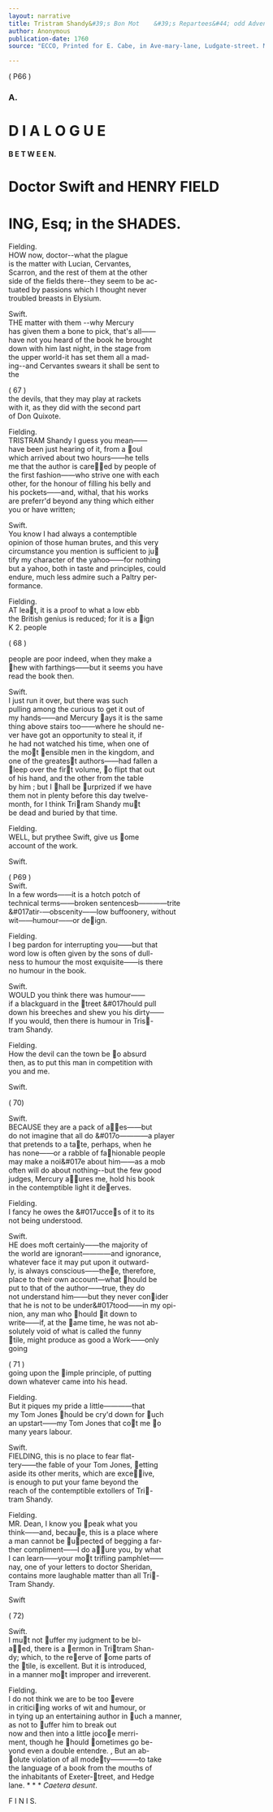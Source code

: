 ```yaml
---
layout: narrative
title: Tristram Shandy&#39;s Bon Mot	&#39;s Repartees&#44; odd Adventures&#44; And Humorous Stories&#59; All warrented ORIGINALS&#59; Being taken from ACTUAL CONVERSATIONS&#59; Or collected from teh most AUTHENTICK INTELLIGENCE&#44; To which are added	&#44; by Way of APPENDIX&#59; A STORY OF A COCK and a BULL&#44; in the SHANDY STILE&#59; A POETiCAL EPSITLE&#44; never before printe&#59; A DISCOURSE well worth the Perusal of all who are curious in thr SERMON WAY&#59; and a NEW DIALOGUE of the DEAD&#44; between DEAN SWIFT and HENRY FIELDING&#44; esq&#59;
author: Anonymous
publication-date: 1760
source: "ECCO, Printed for E. Cabe, in Ave-mary-lane, Ludgate-street. M DCC LX"

---
```


( P66 )

### A.

  # D  I  A  L  O  G  U  E

  #### B E T W E E N.

  # Doctor Swift and HENRY FIELD
 # ING, Esq; in the SHADES.
  Fielding.  
  HOW now, doctor--what the plague  
 is the matter with Lucian, Cervantes,  
 Scarron, and the rest of them at the other  
 side of the fields there--they seem to be ac-  
 tuated by passions which I thought never  
troubled breasts in Elysium.  

Swift.  
THE matter with them --why Mercury  
has given them a bone to pick, that's all——  
have not you heard of the book he brought  
down with him last night, in the stage from  
the upper world-it has set them all a mad-  
ing--and Cervantes swears it shall be sent to   
the  

( 67 )   
the devils, that they may play at rackets  
with it, as they did with the second part  
of Don Quixote.  

Fielding.  
TRISTRAM Shandy I guess you mean——  
have been just hearing of it, from a &#017;oul  
which arrived about two hours——he tells  
me that the author is care&#017;&#017;ed by people of  
the first fashion——who strive one with each  
other, for the honour of filling his belly and  
his pockets——and, withal, that his works  
are preferr'd beyond any thing which either  
you or have written;  

Swift.  
You know I had always a contemptible  
opinion of those human brutes, and this very  
circumstance you mention is sufficient to ju&#017;  
tify my character of the yahoo——for nothing   
but a yahoo, both in taste and principles, could   
endure, much less admire such a Paltry per-  
formance.  

Fielding.   
AT lea&#017;t, it is a proof to what a low ebb  
the British genius is reduced; for it is a &#017;ign  
K 2. people  

( 68 )  

people are poor indeed, when they make a  
&#017;hew with farthings——but it seems you have   
read the book then.  

Swift.  
I just run it over, but there was such  
pulling among the curious to get it out of   
my hands——and Mercury &#017;ays it is the same  
thing above stairs too——where he should ne-  
ver have got an opportunity to steal it, if   
he had not watched his time, when one of  
the mo&#017;t &#017;ensible men in the kingdom, and  
one of the greates&#017;t authors——had fallen a  
&#017;leep over the fir&#017;t volume, &#017;o flipt that out  
of his hand, and the other from the table  
by him ; but I &#017;hall be &#017;urprized if we have  
them not in plenty before this day twelve-  
month, for I think Tri&#017;ram Shandy mu&#017;t   
be dead and buried by that time.  

Fielding.  
WELL, but prythee Swift, give us &#017;ome   
account of the work.  

Swift.  
 
( P69 )  
Swift.  
In a few words——it is a hotch potch of   
technical terms——broken sentencesb————trite  
&#017atir-—obscenity——low buffoonery, without  
wit——humour——or de&#017;ign.  

Fielding.  
I beg pardon for interrupting you——but that   
word low is often given by the sons of dull-  
ness to humour the most exquisite——is there  
no humour in the book.  

Swift.  
WOULD you think there was humour——  
if  a blackguard in the &#017;treet &#017hould pull  
down his breeches and shew you his dirty——  
If you would, then there is humour in Tris&#017;-  
tram Shandy.  

Fielding.  
How the devil can the town be &#017;o absurd  
then, as to put this man in competition with   
you and me.  

Swift.  

( 70)  

Swift.  
BECAUSE they are a pack of a&#017;&#017;es——but  
do not imagine that all do &#017o————a player  
that pretends to a ta&#017;te, perhaps, when he  
has none——or a rabble of fa&#017;hionable people  
may make a noi&#017e about him——as a mob  
often will do about nothing--but the few good  
judges, Mercury a&#017;&#017;ures me, hold his book  
in the contemptible light it de&#017;erves.  

Fielding.   
I fancy he owes the &#017ucce&#017;s of it to its  
not being understood.  

Swift.  
HE does moft certainly——the majority of  
the world are ignorant————and ignorance,  
whatever face it may put upon it outward-  
ly, is always conscious——the&#017;e, therefore,   
place to their own account—what &#017;hould be  
put to that of the author——true, they do   
not understand him——but they never con&#017;ider  
that he is not to be under&#017tood——in my opi-  
nion, any man who &#017;hould &#017;it down to  
write——if, at the &#017;ame time, he was not ab-  
solutely void of what is called the funny   
&#017;tile, might produce as good a Work——only  
going  

( 71 )  
going upon the &#017;imple principle, of putting  
down whatever came into his head.  

Fielding.  
But it piques my pride a little————that  
my Tom Jones &#017;hould be cry'd down for &#017;uch  
an upstart——my Tom Jones that co&#017;t me &#017;o  
many years labour.  

Swift.  
FIELDING, this is no place to fear flat-  
tery——the fable of your Tom Jones, &#017;etting  
aside its other merits, which are exce&#017;&#017;ive,  
is enough to put your fame beyond the   
reach of the contemptible extollers of Tri&#017;-   
tram Shandy.  

Fielding.  
MR. Dean, I know you &#017;peak what you  
think——and, becau&#017;e, this is a place where  
a man cannot be &#017;u&#017;pected of begging a far-  
ther compliment——I do a&#017;&#017;ure you, by what  
I can learn——your mo&#017;t trifling pamphlet——  
nay, one of your letters to doctor Sheridan,  
contains more laughable matter than all Tri&#017;-  
Tram Shandy.  

Swift  

( 72)   

Swift.  
I mu&#017;t not &#017;uffer my judgment to be bl-  
a&#017;&#017;ed, there is a &#017;ermon in Tri&#017;tram Shan-  
dy; which, to the re&#017;erve of &#017;ome parts of  
the &#017;tile, is excellent. But it is introduced,   
in a manner mo&#017;t improper and irreverent.  

Fielding.   
I do not think we are to be too &#017;evere   
in critici&#017;ing works of wit and humour, or   
in tying up an entertaining author in &#017;uch a manner,  
as not to &#017;uffer him to break out   
now and then into a little joco&#017;e merri-  
ment, though he &#017;hould &#017;ometimes go be-  
yond even a double entendre. , But an ab-  
&#017;olute violation of all mode&#017;ty————to take  
the language of a book from the mouths of  
the inhabitants of Exeter-&#017;treet, and Hedge  
lane. * * *  *Caetera desunt*.  


  F I N I S.   
